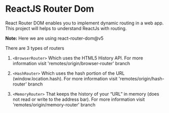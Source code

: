 # ReactJS Router Dom

React Router DOM enables you to implement dynamic routing in a web app. This project will helps to understand ReactJs with routing.

**Note:** Here we are using react-router-dom@v5

There are 3 types of routers
1) ```<BrowserRouter>``` Which uses the HTML5 History API. For more information visit 'remotes/origin/browser-router' branch

2) ```<HashRouter>``` Which uses the hash portion of the URL (window.location.hash). For more information visit 'remotes/origin/hash-router' branch

3) ```<MemoryRouter>``` That keeps the history of your “URL” in memory (does not read or write to the address bar). For more information visit 'remotes/origin/memory-router' branch
